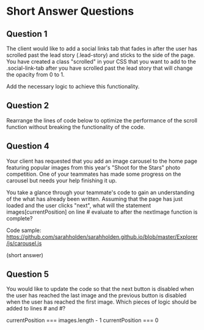 # Short Answer Questions

## Question 1
The client would like to add a social links tab that fades in after the user has scrolled past the lead story (.lead-story) and sticks to the side of the page. You have created a class "scrolled" in your CSS that you want to add to the .social-link-tab after you have scrolled past the lead story that will change the opacity from 0 to 1.

Add the necessary logic to achieve this functionality.



## Question 2
Rearrange the lines of code below to optimize the performance of the scroll function without breaking the functionality of the code.



## Question 4
Your client has requested that you add an image carousel to the home page featuring popular images from this year's "Shoot for the Stars" photo competition. One of your teammates has made some progress on the carousel but needs your help finishing it up.

You take a glance through your teammate's code to gain an understanding of the what has already been written. Assuming that the page has just loaded and the user clicks "next", what will the statement images[currentPosition] on line # evaluate to after the nextImage function is complete?

Code sample: https://github.com/sarahholden/sarahholden.github.io/blob/master/Explorer/js/carousel.js

(short answer)


## Question 5
You would like to update the code so that the next button is disabled when the user has reached the last image and the previous button is disabled when the user has reached the first image. Which pieces of logic should be added to lines # and #?

currentPosition === images.length - 1
currentPosition === 0

